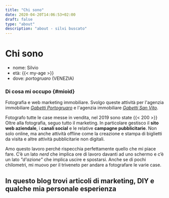 ```yaml
---
title: "Chi sono"
date: 2020-04-20T14:06:53+02:00
draft: false
type: "about"
description: "about - silvi buscato"
---
```

# Chi sono

* nome: Silvio
* età: {{< my-age >}}
* dove: *portogruaro* (VENEZIA)

### Di cosa mi occupo {#mioid}

Fotografia e web marketing immobiliare. Svolgo queste attività per l'agenzia immobiliare [*Gabetti Portogruaro*](http://www.immobiliarenordest.it) e l'agenzia immobiliare [*Gabetti San Vito*](http://sanvitoaltagliamento.immobiliarenordest.it).  



Fotografo tutte le case messe in vendita, nel 2019 sono state {{< 200 >}}  
Oltre alla fotografia, seguo tutto il marketing. In particolare gestisco il **sito web aziendale**, i **canali social** e le relative **campagne pubblicitarie**. Non solo online, ma anche attività offline come la creazione e stampa di biglietti da visita e altre attività pubblicitarie non digitali.  

Amo questo lavoro perché rispecchia perfettamente quello che mi piace fare. C’è un lato *nerd* che implica ore di lavoro davanti ad uno schermo e c’è un lato *"d'azione"* che implica uscire e spostarsi. Anche se di pochi chilometri, mi muovo per il triveneto per andare a fotografare le varie case.

## In questo blog trovi articoli di marketing, DIY e qualche mia personale esperienza





